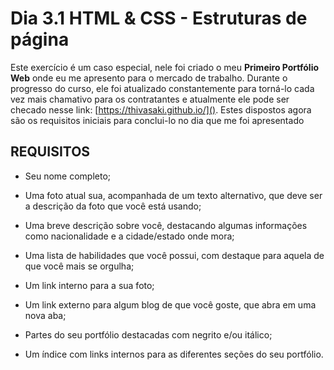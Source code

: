 # Dia 3.1 HTML & CSS - Estruturas de página

Este exercício é um caso especial, nele foi criado o meu **Primeiro Portfólio Web** onde eu me apresento para o mercado de trabalho. Durante o progresso do curso, ele foi atualizado constantemente para torná-lo cada vez mais chamativo para os contratantes e atualmente ele pode ser checado nesse link: [https://thivasaki.github.io/](). Estes dispostos agora são os requisitos iniciais para conclui-lo no dia  que me foi apresentado

## REQUISITOS 

- Seu nome completo;

- Uma foto atual sua, acompanhada de um texto alternativo, que deve ser a descrição da foto que você está usando;

- Uma breve descrição sobre você, destacando algumas informações como nacionalidade e a cidade/estado onde mora;

- Uma lista de habilidades que você possui, com destaque para aquela de que você mais se orgulha;

- Um link interno para a sua foto;

- Um link externo para algum blog de que você goste, que abra em uma nova aba;

- Partes do seu portfólio destacadas com negrito e/ou itálico;

- Um índice com links internos para as diferentes seções do seu portfólio.